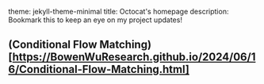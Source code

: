 theme: jekyll-theme-minimal
title: Octocat's homepage
description: Bookmark this to keep an eye on my project updates!


## (Conditional Flow Matching)[https://BowenWuResearch.github.io/2024/06/16/Conditional-Flow-Matching.html]